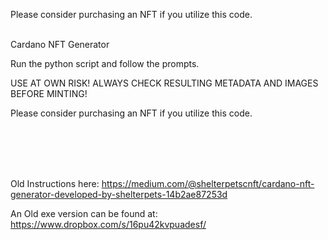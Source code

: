 <br><br>

Please consider purchasing an NFT if you utilize this code. 
<br><br>


Cardano NFT Generator

Run the python script and follow the prompts. 

USE AT OWN RISK! ALWAYS CHECK RESULTING METADATA AND IMAGES BEFORE MINTING!


Please consider purchasing an NFT if you utilize this code. 

<br><br>


<br><br>
Old Instructions here:
https://medium.com/@shelterpetscnft/cardano-nft-generator-developed-by-shelterpets-14b2ae87253d

An Old exe version can be found at: https://www.dropbox.com/s/16pu42kvpuadesf/

